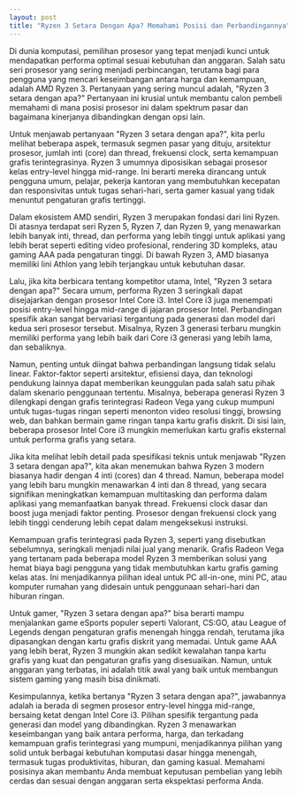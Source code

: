 ```yaml
---
layout: post
title: "Ryzen 3 Setara Dengan Apa? Memahami Posisi dan Perbandingannya"
---
```


Di dunia komputasi, pemilihan prosesor yang tepat menjadi kunci untuk mendapatkan performa optimal sesuai kebutuhan dan anggaran. Salah satu seri prosesor yang sering menjadi perbincangan, terutama bagi para pengguna yang mencari keseimbangan antara harga dan kemampuan, adalah AMD Ryzen 3. Pertanyaan yang sering muncul adalah, "Ryzen 3 setara dengan apa?" Pertanyaan ini krusial untuk membantu calon pembeli memahami di mana posisi prosesor ini dalam spektrum pasar dan bagaimana kinerjanya dibandingkan dengan opsi lain.

Untuk menjawab pertanyaan "Ryzen 3 setara dengan apa?", kita perlu melihat beberapa aspek, termasuk segmen pasar yang dituju, arsitektur prosesor, jumlah inti (core) dan thread, frekuensi clock, serta kemampuan grafis terintegrasinya. Ryzen 3 umumnya diposisikan sebagai prosesor kelas entry-level hingga mid-range. Ini berarti mereka dirancang untuk pengguna umum, pelajar, pekerja kantoran yang membutuhkan kecepatan dan responsivitas untuk tugas sehari-hari, serta gamer kasual yang tidak menuntut pengaturan grafis tertinggi.

Dalam ekosistem AMD sendiri, Ryzen 3 merupakan fondasi dari lini Ryzen. Di atasnya terdapat seri Ryzen 5, Ryzen 7, dan Ryzen 9, yang menawarkan lebih banyak inti, thread, dan performa yang lebih tinggi untuk aplikasi yang lebih berat seperti editing video profesional, rendering 3D kompleks, atau gaming AAA pada pengaturan tinggi. Di bawah Ryzen 3, AMD biasanya memiliki lini Athlon yang lebih terjangkau untuk kebutuhan dasar.

Lalu, jika kita berbicara tentang kompetitor utama, Intel, "Ryzen 3 setara dengan apa?" Secara umum, performa Ryzen 3 seringkali dapat disejajarkan dengan prosesor Intel Core i3. Intel Core i3 juga menempati posisi entry-level hingga mid-range di jajaran prosesor Intel. Perbandingan spesifik akan sangat bervariasi tergantung pada generasi dan model dari kedua seri prosesor tersebut. Misalnya, Ryzen 3 generasi terbaru mungkin memiliki performa yang lebih baik dari Core i3 generasi yang lebih lama, dan sebaliknya.

Namun, penting untuk diingat bahwa perbandingan langsung tidak selalu linear. Faktor-faktor seperti arsitektur, efisiensi daya, dan teknologi pendukung lainnya dapat memberikan keunggulan pada salah satu pihak dalam skenario penggunaan tertentu. Misalnya, beberapa generasi Ryzen 3 dilengkapi dengan grafis terintegrasi Radeon Vega yang cukup mumpuni untuk tugas-tugas ringan seperti menonton video resolusi tinggi, browsing web, dan bahkan bermain game ringan tanpa kartu grafis diskrit. Di sisi lain, beberapa prosesor Intel Core i3 mungkin memerlukan kartu grafis eksternal untuk performa grafis yang setara.

Jika kita melihat lebih detail pada spesifikasi teknis untuk menjawab "Ryzen 3 setara dengan apa?", kita akan menemukan bahwa Ryzen 3 modern biasanya hadir dengan 4 inti (cores) dan 4 thread. Namun, beberapa model yang lebih baru mungkin menawarkan 4 inti dan 8 thread, yang secara signifikan meningkatkan kemampuan multitasking dan performa dalam aplikasi yang memanfaatkan banyak thread. Frekuensi clock dasar dan boost juga menjadi faktor penting. Prosesor dengan frekuensi clock yang lebih tinggi cenderung lebih cepat dalam mengeksekusi instruksi.

Kemampuan grafis terintegrasi pada Ryzen 3, seperti yang disebutkan sebelumnya, seringkali menjadi nilai jual yang menarik. Grafis Radeon Vega yang tertanam pada beberapa model Ryzen 3 memberikan solusi yang hemat biaya bagi pengguna yang tidak membutuhkan kartu grafis gaming kelas atas. Ini menjadikannya pilihan ideal untuk PC all-in-one, mini PC, atau komputer rumahan yang didesain untuk penggunaan sehari-hari dan hiburan ringan.

Untuk gamer, "Ryzen 3 setara dengan apa?" bisa berarti mampu menjalankan game eSports populer seperti Valorant, CS:GO, atau League of Legends dengan pengaturan grafis menengah hingga rendah, terutama jika dipasangkan dengan kartu grafis diskrit yang memadai. Untuk game AAA yang lebih berat, Ryzen 3 mungkin akan sedikit kewalahan tanpa kartu grafis yang kuat dan pengaturan grafis yang disesuaikan. Namun, untuk anggaran yang terbatas, ini adalah titik awal yang baik untuk membangun sistem gaming yang masih bisa dinikmati.

Kesimpulannya, ketika bertanya "Ryzen 3 setara dengan apa?", jawabannya adalah ia berada di segmen prosesor entry-level hingga mid-range, bersaing ketat dengan Intel Core i3. Pilihan spesifik tergantung pada generasi dan model yang dibandingkan. Ryzen 3 menawarkan keseimbangan yang baik antara performa, harga, dan terkadang kemampuan grafis terintegrasi yang mumpuni, menjadikannya pilihan yang solid untuk berbagai kebutuhan komputasi dasar hingga menengah, termasuk tugas produktivitas, hiburan, dan gaming kasual. Memahami posisinya akan membantu Anda membuat keputusan pembelian yang lebih cerdas dan sesuai dengan anggaran serta ekspektasi performa Anda.
